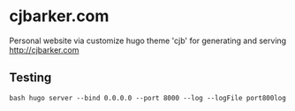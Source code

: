 # cjbarker.com

Personal website via customize hugo theme 'cjb' for generating and serving http://cjbarker.com

## Testing
``bash
hugo server --bind 0.0.0.0 --port 8000 --log --logFile port800log
``
